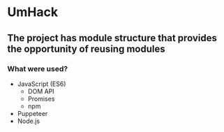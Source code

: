 # UmHack

## The project has module structure that provides the opportunity of reusing modules

### What were used?
* JavaScript (ES6)
  * DOM API
  * Promises
  * npm
* Puppeteer
* Node.js
